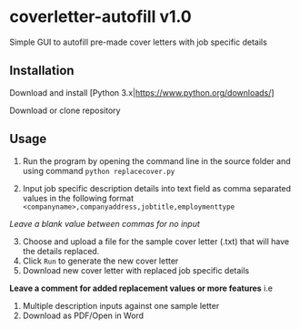 # coverletter-autofill v1.0
Simple GUI to autofill pre-made cover letters with job specific details

## Installation

Download and install [Python 3.x|https://www.python.org/downloads/]

Download or clone repository

## Usage

1. Run the program by opening the command line in the source folder and using command `python replacecover.py`

2. Input job specific description details into text field as comma separated values in the following format
```<companyname>,companyaddress,jobtitle,employmenttype```

  *Leave a blank value between commas for no input*

3. Choose and upload a file for the sample cover letter (.txt) that will have the details replaced.
4. Click `Run` to generate the new cover letter
5. Download new cover letter with replaced job specific details

**Leave a comment for added replacement values or more features**
i.e
1. Multiple description inputs against one sample letter
2. Download as PDF/Open in Word
